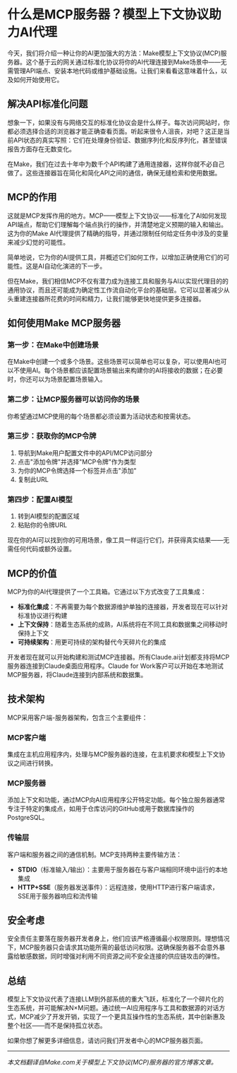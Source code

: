 # 什么是MCP服务器？模型上下文协议助力AI代理

今天，我们将介绍一种让你的AI更加强大的方法：Make模型上下文协议(MCP)服务器。这个基于云的网关通过标准化协议将你的AI代理连接到Make场景中——无需管理API端点、安装本地代码或维护基础设施。让我们来看看这意味着什么，以及如何开始使用它。

## 解决API标准化问题

想象一下，如果没有与网络交互的标准化协议会是什么样子。每次访问网站时，你都必须选择合适的浏览器才能正确查看页面。听起来很令人沮丧，对吧？这正是当前API状态的真实写照：它们在处理身份验证、数据序列化和反序列化，甚至错误报告方面存在无数变化。

在Make，我们在过去十年中为数千个API构建了通用连接器，这样你就不必自己做了。这些连接器旨在简化和简化API之间的通信，确保无缝检索和使用数据。

## MCP的作用

这就是MCP发挥作用的地方。MCP——模型上下文协议——标准化了AI如何发现API端点，帮助它们理解每个端点执行的操作，并清楚地定义预期的输入和输出。这为你的Make AI代理提供了精确的指导，并通过限制任何给定任务中涉及的变量来减少幻觉的可能性。

简单地说，它为你的AI提供工具，并概述它们如何工作，以增加正确使用它们的可能性。这是AI自动化演进的下一步。

但在Make，我们相信MCP不仅有潜力成为连接工具和服务与AI以实现代理目的的通用协议，而且还可能成为确定性工作流自动化平台的基础层。它可以显著减少从头重建连接器所花费的时间和精力，让我们能够更快地提供更多连接器。

## 如何使用Make MCP服务器

### 第一步：在Make中创建场景

在Make中创建一个或多个场景。这些场景可以简单也可以复杂，可以使用AI也可以不使用AI。每个场景都应该配置场景输出来构建你的AI将接收的数据；在必要时，你还可以为场景配置场景输入。

### 第二步：让MCP服务器可以访问你的场景

你希望通过MCP使用的每个场景都必须设置为活动状态和按需状态。

### 第三步：获取你的MCP令牌

1. 导航到Make用户配置文件中的API/MCP访问部分
2. 点击"添加令牌"并选择"MCP令牌"作为类型
3. 为你的MCP令牌选择一个标签并点击"添加"
4. 复制此URL

### 第四步：配置AI模型

1. 转到AI模型的配置区域
2. 粘贴你的令牌URL

现在你的AI可以找到你的可用场景，像工具一样运行它们，并获得真实结果——无需任何代码或额外设置。

## MCP的价值

MCP为你的AI代理提供了一个工具箱。它通过以下方式改变了工具集成：

- **标准化集成**：不再需要为每个数据源维护单独的连接器，开发者现在可以针对标准协议进行构建
- **上下文保持**：随着生态系统的成熟，AI系统将在不同工具和数据集之间移动时保持上下文
- **可持续架构**：用更可持续的架构替代今天碎片化的集成

开发者现在就可以开始构建和测试MCP连接器。所有Claude.ai计划都支持将MCP服务器连接到Claude桌面应用程序。Claude for Work客户可以开始在本地测试MCP服务器，将Claude连接到内部系统和数据集。

## 技术架构

MCP采用客户端-服务器架构，包含三个主要组件：

### MCP客户端
集成在主机应用程序内，处理与MCP服务器的连接，在主机要求和模型上下文协议之间进行转换。

### MCP服务器
添加上下文和功能，通过MCP向AI应用程序公开特定功能。每个独立服务器通常专注于特定的集成点，如用于仓库访问的GitHub或用于数据库操作的PostgreSQL。

### 传输层
客户端和服务器之间的通信机制。MCP支持两种主要传输方法：
- **STDIO**（标准输入/输出）：主要用于服务器在与客户端相同环境中运行的本地集成
- **HTTP+SSE**（服务器发送事件）：远程连接，使用HTTP进行客户端请求，SSE用于服务器响应和流传输

## 安全考虑

安全责任主要落在服务器开发者身上，他们应该严格遵循最小权限原则。理想情况下，MCP服务器只会请求其功能所需的最低访问权限。这确保服务器不会意外暴露给敏感数据，同时增强对利用不同资源之间不安全连接的供应链攻击的弹性。

## 总结

模型上下文协议代表了连接LLM到外部系统的重大飞跃，标准化了一个碎片化的生态系统，并可能解决N×M问题。通过统一AI应用程序与工具和数据源的对话方式，MCP减少了开发开销，实现了一个更具互操作性的生态系统，其中创新惠及整个社区——而不是保持孤立状态。

如果你想了解更多详细信息，请访问我们开发者中心的MCP服务器页面。

---

*本文档翻译自Make.com关于模型上下文协议(MCP)服务器的官方博客文章。*